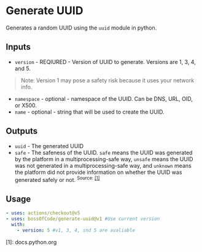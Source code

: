 # Generate UUID
Generates a random UUID using the `uuid` module in python.

## Inputs
* `version` - REQIURED - Version of UUID to generate. Versions are 1, 3, 4, and 5.
> Note: Version 1 may pose a safety risk because it uses your network info.
* `namespace` - optional - namespace of the UUID. Can be DNS, URL, OID, or X500.
* `name` - optional - string that will be used to create the UUID.

## Outputs
* `uuid` - The generated UUID
* `safe` - The safeness of the UUID. `safe` means the UUID was generated by the platform in a multiprocessing-safe way, `unsafe` means the UUID was not generated in a multiprocessing-safe way, and `unknown` means the platform did not provide information on whether the UUID was generated safely or not.
<sup>Source: [[1]](https://docs.python.org/3/library/uuid.html#uuid.SafeUUID)</sup>

## Usage
```yaml
- uses: actions/checkout@v5
- uses: bossOfCode/generate-uuid@v1 #Use current version
  with: 
    - version: 5 #v1, 3, 4, snd 5 are avaliable
```

<footer> [1]: docs.python.org </footer>
